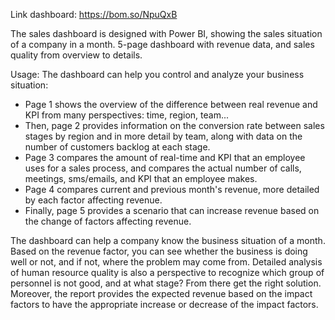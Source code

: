 Link dashboard: https://bom.so/NpuQxB

The sales dashboard is designed with Power BI, showing the sales situation of a company in a month. 5-page dashboard with revenue data, and sales quality from overview to details. 

 Usage: The dashboard can help you control and analyze your business situation: 
 - Page 1 shows the overview of the difference between real revenue and KPI from many perspectives: time, region, team...
 - Then, page 2 provides information on the conversion rate between sales stages by region and in more detail by team, along with data on the number of customers backlog at each stage.
 - Page 3 compares the amount of real-time and KPI that an employee uses for a sales process, and compares the actual number of calls, meetings, sms/emails, and KPI that an employee makes.
 - Page 4 compares current and previous month's revenue, more detailed by each factor affecting revenue.
 - Finally, page 5 provides a scenario that can increase revenue based on the change of factors affecting revenue.

The dashboard can help a company know the business situation of a month. Based on the revenue factor, you can see whether the business is doing well or not, and if not, where the problem may come from. Detailed analysis of human resource quality is also a perspective to recognize which group of personnel is not good, and at what stage? From there get the right solution. Moreover, the report provides the expected revenue based on the impact factors to have the appropriate increase or decrease of the impact factors.
